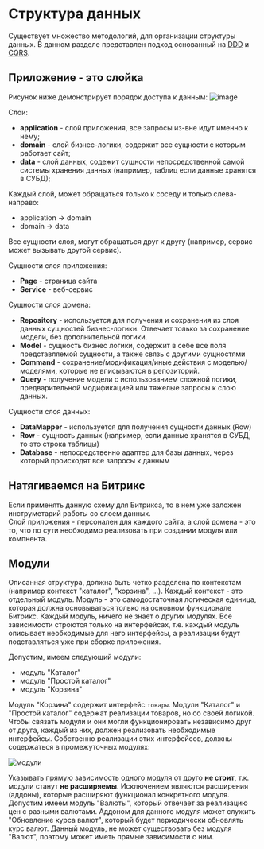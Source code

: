 # Структура данных

Существует множество методологий, для организации структуры данных.
В данном разделе представлен подход основанный на [DDD](https://ru.wikipedia.org/wiki/Проблемно-ориентированное_проектирование) и [CQRS](https://ru.wikipedia.org/wiki/CQRS).

## Приложение - это слойка

Рисунок ниже демонстрирует порядок доступа к данным:
![image](https://github.com/irpsv/bitrix-docs/blob/master/manual/assets/Screenshot_2.png)

Слои:
- **application** - слой приложения, все запросы из-вне идут именно к нему;
- **domain** - слой бизнес-логики, содержит все сущности с которым работает сайт;
- **data** - слой данных, содежит сущности непосредственной самой системы хранения данных (например, таблиц если данные хранятся в СУБД);

Каждый слой, может обращаться только к соседу и только слева-направо:
- application -> domain
- domain -> data

Все сущности слоя, могут обращаться друг к другу (например, сервис может вызывать другой сервис).

Сущности слоя приложения:
- **Page** - страница сайта
- **Service** - веб-сервис

Сущности слоя домена:
- **Repository** - используется для получения и сохранения из слоя данных сущностей бизнес-логики. Отвечает только за сохранение модели, без дополнительной логики.
- **Model** - сущность бизнес логики, содержит в себе все поля представляемой сущности, а также связь с другими сущностями
- **Command** - сохранение/модификация/иные действия с моделью/моделями, которые не вписываются в репозиторий.
- **Query** - получение модели с использованием сложной логики, предварительной модификацией или тяжелые запросы к слою данных.

Сущности слоя данных:
- **DataMapper** - используется для получения сущности данных (Row)
- **Row** - сущность данных (например, если данные хранятся в СУБД, то это строка таблицы)
- **Database** - непосредственно адаптер для базы данных, через который происходят все запросы к данным

## Натягиваемся на Битрикс

Если применять данную схему для Битрикса, то в нем уже заложен инструметарий работы со слоем данных.  
Слой приложения - персонален для каждого сайта, а слой домена - это то, что по сути необходимо реализовать при создании модуля или компнента.

## Модули

Описанная структура, должна быть четко разделена по контекстам (например контекст "каталог", "корзина", ...).
Каждый контекст - это отдельный модуль.
Модуль - это самодостаточная логическая единица, которая должна основываться только на основном функционале Битрикс.
Каждый модуль, ничего не знает о других модулях.
Все зависимости строются только на интерфейсах, т.е. каждый модуль описывает необходимые для него интерфейсы, а реализации будут подставляться уже при сборке приложения.

Допустим, имеем следующий модули:
- модуль "Каталог"
- модуль "Простой каталог"
- модуль "Корзина"

Модуль "Корзина" содержит интерфейс `товары`.
Модули "Каталог" и "Простой каталог" содержат реализации товаров, но со своей логикой.
Чтобы связать модули и они могли функционировать независимо друг от друга, каждый из них, должен реализовать необходимые интерфейсы.
Собственно реализации этих интерфейсов, должны содержаться в промежуточных модулях:

![модули](https://github.com/irpsv/bitrix-docs/blob/master/manual/assets/Screenshot_1.png)

Указывать прямую зависимость одного модуля от друго **не стоит**, т.к. модули станут **не расширяемы**.
Исключением являются расширения (аддоны), которые расширяют функционал конкретного модуля.
Допустим имеем модуль "Валюты", который отвечает за реализацию цен с разными валютами.
Аддоном для данного модуля может служить "Обновление курса валют", который будет периодически обновлять курс валют.
Данный модуль, не может существовать без модуля "Валют", поэтому может иметь прямые зависимости с ним.
